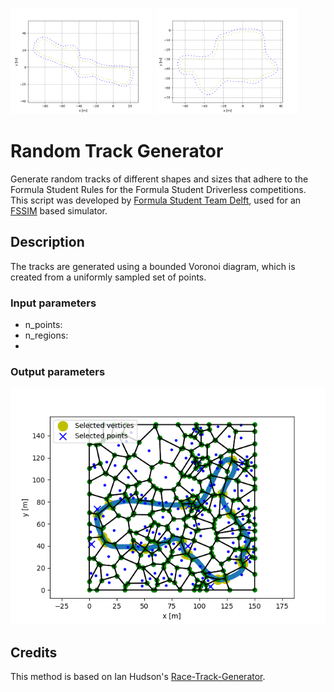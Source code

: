 <!-- ![Extend](images/extend.png) ![Expand](images/expand.png) -->
<p float="left">
  <img src="images/extend.png" width="45%" />
  <img src="images/expand.png" width="45%" /> 
</p>

# Random Track Generator

Generate random tracks of different shapes and sizes that adhere to the Formula Student Rules for the Formula Student Driverless competitions. This script was developed by [Formula Student Team Delft](fsteamdelft.nl), used for an [FSSIM](https://github.com/AMZ-Driverless/fssim) based simulator.

## Description

The tracks are generated using a bounded Voronoi diagram, which is created from a uniformly sampled set of points. 

### Input parameters

* n_points: 
* n_regions:
* 

### Output parameters

![](images/voronoi.png)


## Credits

This method is based on Ian Hudson's [Race-Track-Generator](https://github.com/I-Hudson/Race-Track-Generator).